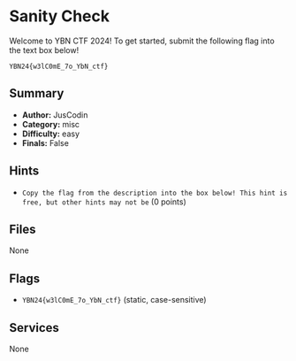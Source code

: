 # Sanity Check
Welcome to YBN CTF 2024!
To get started, submit the following flag into the text box below!

`YBN24{w3lC0mE_7o_YbN_ctf}`

## Summary
- **Author:** JusCodin
- **Category:** misc
- **Difficulty:** easy
- **Finals:** False

## Hints
- `Copy the flag from the description into the box below! This hint is free, but other hints may not be` (0 points)

## Files
None

## Flags
- `YBN24{w3lC0mE_7o_YbN_ctf}` (static, case-sensitive)

## Services
None
